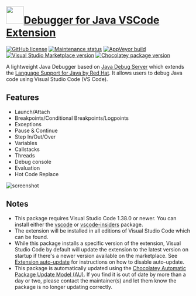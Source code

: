# [<img src="https://cdn.jsdelivr.net/gh/dgalbraith/chocolatey-packages@003fee8d66c6e11583d5d142c9670f419e859d15/icons/vscode-java-debug.png" width="48" height="48" />Debugger for Java VSCode Extension](<https://chocolatey.org/packages/vscode-java-debug>)

[![GitHub license](https://img.shields.io/github/license/microsoft/vscode-java-debug)](https://raw.githubusercontent.com/microsoft/vscode-java-debug/master/LICENSE.txt)
[![Maintenance status](https://img.shields.io/badge/maintained%3F-yes-green.svg)](https://gitHub.com/dgalbraith/chocolatey-packages/graphs/commit-activity)
[![AppVeyor build](https://img.shields.io/appveyor/ci/dgalbraith/chocolatey-packages)](https://ci.appveyor.com/project/dgalbraith/chocolatey-packages)
[![Visual Studio Marketplace version](https://img.shields.io/visual-studio-marketplace/v/vscjava.vscode-java-debug?label=Marketplace)](https://marketplace.visualstudio.com/items?itemName=vscjava.vscode-java-debug)
[![Chocolatey package version](https://img.shields.io/chocolatey/v/vscode-java-debug?label=Chocolatey)](<https://chocolatey.org/packages/vscode-java-debug>)

A lightweight Java Debugger based on [Java Debug Server](https://github.com/Microsoft/java-debug) which extends the [Language Support for Java by Red Hat](https://marketplace.visualstudio.com/items?itemName=redhat.java). It allows users to debug Java code using Visual Studio Code (VS Code).

## Features

* Launch/Attach
* Breakpoints/Conditional Breakpoints/Logpoints
* Exceptions
* Pause & Continue
* Step In/Out/Over
* Variables
* Callstacks
* Threads
* Debug console
* Evaluation
* Hot Code Replace

![screenshot](https://cdn.jsdelivr.net/gh/dgalbraith/chocolatey-packages@003fee8d66c6e11583d5d142c9670f419e859d15/automatic/vscode-java-debug/screenshot.png)

## Notes

* This package requires Visual Studio Code 1.38.0 or newer.
  You can install either the [vscode](https://chocolatey.org/packages/vscode) or [vscode-insiders](https://chocolatey.org/packages/vscode-insiders) package.
* The extension will be installed in all editions of Visual Studio Code which can be found.
* While this package installs a specific version of the extension, Visual Studio Code by default will update the extension to the latest version on startup if there's a newer version available on the marketplace.
  See [Extension auto-update](https://code.visualstudio.com/docs/editor/extension-gallery#_extension-autoupdate) for instructions on how to disable auto-update.
* This package is automatically updated using the [Chocolatey Automatic Package Update Model (AU)](https://github.com/majkinetor/au/blob/master/README.md).
  If you find it is out of date by more than a day or two, please contact the maintainer(s) and let them know the package is no longer updating correctly.
